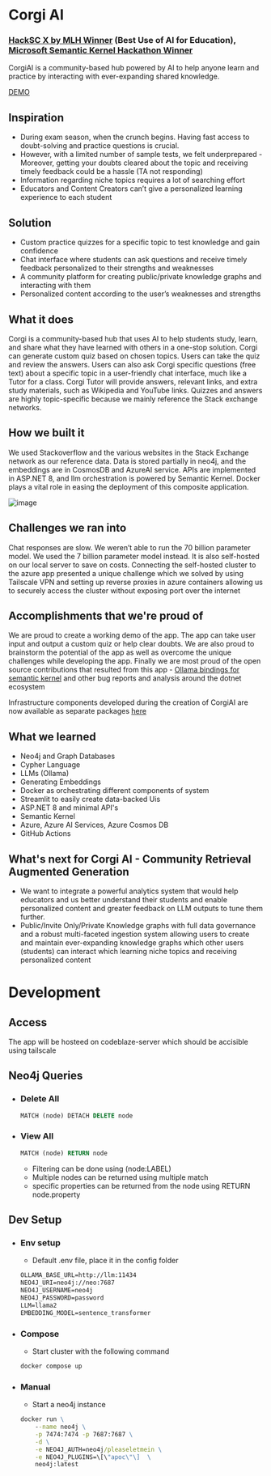 # Corgi AI
### [HackSC X by MLH Winner](https://devpost.com/software/corgi-ai-community-retrieval-augmented-generation) (Best Use of AI for Education), [Microsoft Semantic Kernel Hackathon Winner](https://www.linkedin.com/posts/devashish-lal-096868176_semantic-kernel-v10-hackathon-finalists-activity-7141824995655057408-8vfB?utm_source=share&utm_medium=member_desktop)

CorgiAI is a community-based hub powered by AI to help anyone learn and practice by interacting with ever-expanding shared knowledge.

[DEMO](https://youtu.be/oMmJ1X1lASo)

## Inspiration
- During exam season, when the crunch begins. Having fast access to doubt-solving and practice questions is crucial.
- However, with a limited number of sample tests, we felt underprepared
 -Moreover, getting your doubts cleared about the topic and receiving timely feedback could be a hassle (TA not responding)
- Information regarding niche topics requires a lot of searching effort
- Educators and Content Creators can’t give a personalized learning experience to each student

## Solution
- Custom practice quizzes for a specific topic to test knowledge and gain confidence
- Chat interface where students can ask questions and receive timely feedback personalized to their strengths and weaknesses
- A community platform for creating public/private knowledge graphs and interacting with them
- Personalized content according to the user’s weaknesses and strengths

## What it does
Corgi is a community-based hub that uses AI to help students study, learn, and share what they have learned with others in a one-stop solution. Corgi can generate custom quiz based on chosen topics. Users can take the quiz and review the answers. Users can also ask Corgi specific questions (free text) about a specific topic in a user-friendly chat interface, much like a Tutor for a class. Corgi Tutor will provide answers, relevant links, and extra study materials, such as Wikipedia and YouTube links. Quizzes and answers are highly topic-specific because we mainly reference the Stack exchange networks. 

## How we built it
We used Stackoverflow and the various websites in the Stack Exchange network as our reference data. Data is stored partially in neo4j, and the embeddings are in CosmosDB and AzureAI service. APIs are implemented in ASP.NET 8, and llm orchestration is powered by Semantic Kernel. Docker plays a vital role in easing the deployment of this composite application.

![image](https://github.com/BLaZeKiLL/corgiai/assets/33104478/3f0dbd79-494b-4155-a069-94990bb5bab0)

## Challenges we ran into
Chat responses are slow. We weren’t able to run the 70 billion parameter model. We used the 7 billion parameter model instead. It is also self-hosted on our local server to save on costs. Connecting the self-hosted cluster to the azure app presented a unique challenge which we solved by using Tailscale VPN and setting up reverse proxies in azure containers allowing us to securely access the cluster without exposing port over the internet

## Accomplishments that we're proud of
We are proud to create a working demo of the app. The app can take user input and output a custom quiz or help clear doubts. We are also proud to brainstorm the potential of the app as well as overcome the unique challenges while developing the app. Finally we are most proud of the open source contributions that resulted from this app - [Ollama bindings for semantic kernel](https://github.com/microsoft/semantic-kernel/pull/3603) and other bug reports and analysis around the dotnet ecosystem

Infrastructure components developed during the creation of CorgiAI are now available as separate packages [here](https://github.com/BLaZeKiLL/Codeblaze.SemanticKernel)

## What we learned
- Neo4j and Graph Databases
- Cypher Language
- LLMs (Ollama)
- Generating Embeddings
- Docker as orchestrating different components of system
- Streamlit to easily create data-backed Uis
- ASP.NET 8 and minimal API's
- Semantic Kernel
- Azure, Azure AI Services, Azure Cosmos DB
- GitHub Actions

## What's next for Corgi AI - Community Retrieval Augmented Generation
- We want to integrate a powerful analytics system that would help educators and us better understand their students and enable personalized content and greater feedback on LLM outputs to tune them further.
- Public/Invite Only/Private Knowledge graphs with full data governance and a robust multi-faceted ingestion system allowing users to create and maintain ever-expanding knowledge graphs which other users (students) can interact which learning niche topics and receiving personalized content

# Development

## Access

The app will be hosteed on codeblaze-server which should be accisible using tailscale

## Neo4j Queries

- ### Delete All
    ```sql
    MATCH (node) DETACH DELETE node
    ```

- ### View All
    ```sql
    MATCH (node) RETURN node
    ```
    - Filtering can be done using (node:LABEL)
    - Multiple nodes can be returned using multiple match
    - specific properties can be returned from the node using RETURN node.property

## Dev Setup

- ### Env setup
    - Default .env file, place it in the config folder
    ```cmd
    OLLAMA_BASE_URL=http://llm:11434
    NEO4J_URI=neo4j://neo:7687
    NEO4J_USERNAME=neo4j
    NEO4J_PASSWORD=password
    LLM=llama2
    EMBEDDING_MODEL=sentence_transformer
    ```

- ### Compose
    - Start cluster with the following command
    ```cmd
    docker compose up
    ```

- ### Manual
    - Start a neo4j instance

    ```cmd
    docker run \
        --name neo4j \
        -p 7474:7474 -p 7687:7687 \
        -d \
        -e NEO4J_AUTH=neo4j/pleaseletmein \
        -e NEO4J_PLUGINS=\[\"apoc\"\]  \
        neo4j:latest
    ```

